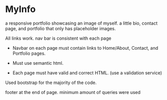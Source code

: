 # MyInfo

a responsive portfolio showcasing an image of myself. a little bio, contact page, and portfolio that only has placeholder images.

All links work. nav bar is consistent with each page

- Navbar on each page must contain links to Home/About, Contact, and Portfolio pages.

- Must use semantic html.

- Each page must have valid and correct HTML. (use a validation service)

Used bootstrap for the majority of the code.

footer at the end of page.
minimum amount of queries were used
